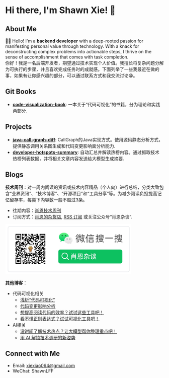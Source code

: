 # Hi there, I'm Shawn Xie! 👋

## About Me
👨‍💻 Hello! I'm a **backend developer** with a deep-rooted passion for manifesting personal value through technology. With a knack for deconstructing complex problems into actionable steps, I thrive on the sense of accomplishment that comes with task completion.    
你好！我是一名后端开发者，期望通过技术实现个人价值。我擅长将复杂问题分解为可执行的步骤，并且喜欢完成任务时的成就感。下面列举了一些我最近在做的事，如果有让你感兴趣的部分，可以通过联系方式和我交流讨论😁。

## Git Books
- **[code-visualization-book](https://xiexiao064.gitbook.io/code-visualization)**: 一本关于“代码可视化”的书籍，分为理论和实践两部分. 

## Projects
- **[java-call-graph-diff](https://github.com/Xiaoxie1994/java-call-graph-diff)**: CallGraph的Java实现方式。使用源码静态分析方式，提供静态调用关系图生成和代码变更影响面分析能力.
- **[developer-hotspots-summary](https://github.com/Xiaoxie1994/developer-hotspots-summary)**: 自动汇总并解读热榜内容。通过抓取技术热榜列表数据，并将相关文章内容发送给大模型生成摘要.

## Blogs
**技术周刊**：对一周内阅读的资讯或技术内容精品（个人向）进行总结，分类大致包含“业界资讯”、“技术博客”、“开源项目”和“工具分享”等。为减少阅读负担提高记忆留存率，每类下内容数一般不超过3条。
- 往期内容：[肖恩技术周刊](https://github.com/Xiaoxie1994/shawn-weekly)
- 订阅方式：[肖恩的杂货店](https://www.shawnxie.top/categories/tf-weekly), [RSS 订阅](https://www.shawnxie.top/feed.xml) 或关注公众号“肖恩杂谈”.

<img src="./picture/image-1.png" alt="公众号二维码" width="400">

**其他博客**：
- 代码可视化相关
    - [浅析“代码可视化”](https://juejin.cn/post/7291321879321641019)
    - [代码变更影响分析](https://juejin.cn/post/7304561386889543706)
    - [想提高阅读代码的效率？试试这些工具吧！](https://www.shawnxie.top/archives/1716733748336)
    - [看不懂正则表达式？试试可视化工具吧！](https://www.shawnxie.top/archives/1716736791836)
- AI相关
    - [没时间了解技术热点？让大模型帮你整理重点吧！](https://www.shawnxie.top/archives/1722760319667)
    - [用 AI 解锁技术调研的新姿势](https://juejin.cn/post/7398938350969339919)

## Connect with Me
- Email: [xiexiao064@gmail.com](mailto:xiexiao064@gmail.com)
- WeChat: ShawnLFF

<!-- ![Xiaoxie1994's GitHub stats](https://github-readme-stats.vercel.app/api?username=Xiaoxie1994&show_icons=true) -->
